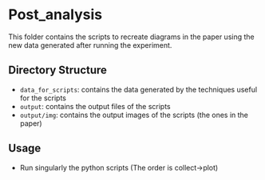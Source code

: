 # Post_analysis

This folder contains the scripts to recreate diagrams in the paper using the new data generated after running the experiment.

## Directory Structure
- `data_for_scripts`: contains the data generated by the techniques useful for the scripts
- `output`: contains the output files of the scripts
- `output/img`: contains the output images of the scripts (the ones in the paper)

## Usage
- Run singularly the python scripts (The order is collect->plot)
